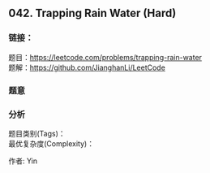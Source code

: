 ## 042. Trapping Rain Water (Hard)

### **链接**：
题目：https://leetcode.com/problems/trapping-rain-water  
题解：https://github.com/JianghanLi/LeetCode

### **题意**



### **分析**  
题目类别(Tags)：  
最优复杂度(Complexity)：  



作者: Yin
